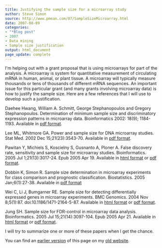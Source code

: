 ```yaml
---
title: Justifying the sample size for a microarray study
author: Steve Simon
source: http://www.pmean.com/07/SampleSizeMicroarray.html
date: 2007-08-09
categories:
- "*Blog post"
- 2007
- Data mining
- Sample size justification
output: html_document
page_update: complete
---
```


I'm helping out with a grant proposal that is using microarrays for part of the analysis. A microarray is system for quantitative measurement of circulating mRNA in human, animal, or plant tissue. A microarray will typically measure thousands or tens of thousands of different mRNA sequences. An important issue for this particular grant (and many grants involving microarray data) is how to justify the sample size. Here are a few references that I will use to develop such a justification.

Daehee Hwang, William A. Schmitt, George Stephanopoulos and Gregory Stephanopoulos. Determination of minimum sample size and discriminatory expression patterns in microarray data. Bioinformatics 2002: 18(9); 1184-1193. Available in [pdf format][hwa1].

Lee ML, Whitmore GA. Power and sample size for DNA microarray studies. Stat Med. 2002 Dec 15;21(23):3543-70. Available in [pdf format][lee1].

Pawitan Y, Michiels S, Koscielny S, Gusnanto A, Ploner A. False discovery rate, sensitivity and sample size for microarray studies. Bioinformatics. 2005 Jul 1;21(13):3017-24. Epub 2005 Apr 19. Available in [html format][paw1] or [pdf format][paw2].

Dobbin K, Simon R. Sample size determination in microarray experiments for class comparison and prognostic classification. Biostatistics. 2005 Jan;6(1):27-38. Available in [pdf format][dob1]

Wei C, Li J, Bumgarner RE. Sample size for detecting differentially expressed genes in microarray experiments. BMC Genomics. 2004 Nov 8;5(1):87. doi:10.1186/1471-2164-5-87. Available in [html format][wei1] or [pdf format][wei2].

Jung SH. Sample size for FDR-control in microarray data analysis. Bioinformatics. 2005 Jul 15;21(14):3097-104. Epub 2005 Apr 21. Available in [html format][jun1] or [pdf format][jun2].

I will try to summarize one or more of these papers when I get the chance.

You can find an [earlier version][sim1] of this page on my [old website][sim2].

[sim1]: http://www.pmean.com/07/SampleSizeMicroarray.html
[sim2]: http://www.pmean.com

[dob1]: http://biostatistics.oxfordjournals.org/cgi/reprint/6/1/27.pdf
[hwa1]: http://bioinformatics.oxfordjournals.org/cgi/reprint/18/9/1184.pdf
[jun1]: http://bioinformatics.oxfordjournals.org/cgi/content/full/21/14/3097
[jun2]: http://bioinformatics.oxfordjournals.org/cgi/reprint/21/14/3097.pdf
[lee1]: http://files.myweb.med.ucalgary.ca/files/78/files/unprotected/DNAmicroarrayPower.pdf
[paw1]: http://bioinformatics.oxfordjournals.org/cgi/content/full/21/13/3017
[paw2]: http://bioinformatics.oxfordjournals.org/cgi/reprint/21/13/3017.pdf
[wei1]: http://www.biomedcentral.com/1471-2164/5/87
[wei2]: http://www.biomedcentral.com/content/pdf/1471-2164-5-87.pdf
